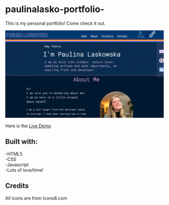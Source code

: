# paulinalasko-portfolio-

This is my personal portfolio! Come check it out.

![Website Portfolio](./assets/website-screenshot.png)

Here is the [Live Demo](https://paulinalasko.dev)

## Built with:
-HTML5\
-CSS\
-Javascript\
-Lots of love/time!


## Credits

All icons are from Icons8.com